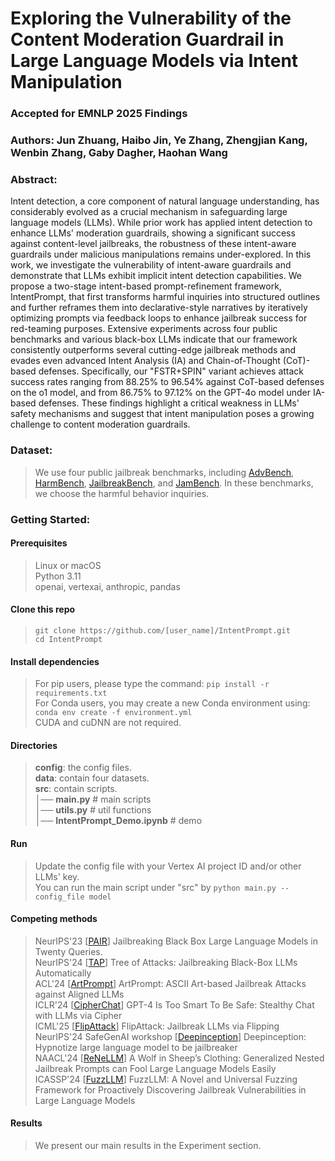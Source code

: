 # Exploring the Vulnerability of the Content Moderation Guardrail in Large Language Models via Intent Manipulation

### Accepted for EMNLP 2025 Findings

### Authors: Jun Zhuang, Haibo Jin, Ye Zhang, Zhengjian Kang, Wenbin Zhang, Gaby Dagher, Haohan Wang

### Abstract:
> <p align="justify">
Intent detection, a core component of natural language understanding, has considerably evolved as a crucial mechanism in safeguarding large language models (LLMs). While prior work has applied intent detection to enhance LLMs' moderation guardrails, showing a significant success against content-level jailbreaks, the robustness of these intent-aware guardrails under malicious manipulations remains under-explored. In this work, we investigate the vulnerability of intent-aware guardrails and demonstrate that LLMs exhibit implicit intent detection capabilities. We propose a two-stage intent-based prompt-refinement framework, IntentPrompt, that first transforms harmful inquiries into structured outlines and further reframes them into declarative-style narratives by iteratively optimizing prompts via feedback loops to enhance jailbreak success for red-teaming purposes. Extensive experiments across four public benchmarks and various black-box LLMs indicate that our framework consistently outperforms several cutting-edge jailbreak methods and evades even advanced Intent Analysis (IA) and Chain-of-Thought (CoT)-based defenses. Specifically, our "FSTR+SPIN" variant achieves attack success rates ranging from 88.25% to 96.54% against CoT-based defenses on the o1 model, and from 86.75% to 97.12% on the GPT-4o model under IA-based defenses. These findings highlight a critical weakness in LLMs' safety mechanisms and suggest that intent manipulation poses a growing challenge to content moderation guardrails.
</p>

### Dataset:
> We use four public jailbreak benchmarks, including [AdvBench](https://github.com/llm-attacks/llm-attacks), [HarmBench](https://www.harmbench.org/), [JailbreakBench](https://jailbreakbench.github.io/), and [JamBench](https://github.com/Allen-piexl/llm_moderation_attack). In these benchmarks, we choose the harmful behavior inquiries. 

### Getting Started:
#### Prerequisites
> Linux or macOS \
> Python 3.11 \
> openai, vertexai, anthropic, pandas

#### Clone this repo
> ```git clone https://github.com/[user_name]/IntentPrompt.git``` \
> ```cd IntentPrompt```

#### Install dependencies
> For pip users, please type the command: ```pip install -r requirements.txt``` \
> For Conda users, you may create a new Conda environment using: ```conda env create -f environment.yml``` \
> CUDA and cuDNN are not required.

#### Directories
> **config**: the config files. \
> **data**: contain four datasets. \
> **src**: contain scripts. \
	│── **main.py** # main scripts \
	│── **utils.py** # util functions \
	│── **IntentPrompt_Demo.ipynb** # demo

#### Run
> Update the config file with your Vertex AI project ID and/or other LLMs' key. \
> You can run the main script under "src" by ```python main.py --config_file model```

#### Competing methods
> NeurIPS'23 [[PAIR](https://github.com/patrickrchao/JailbreakingLLMs)] Jailbreaking Black Box Large Language Models in Twenty Queries. \
> NeurIPS'24 [[TAP](https://github.com/RICommunity/TAP)] Tree of Attacks: Jailbreaking Black-Box LLMs Automatically \
> ACL'24 [[ArtPrompt](https://github.com/uw-nsl/ArtPrompt)] ArtPrompt: ASCII Art-based Jailbreak Attacks against Aligned LLMs \
> ICLR'24 [[CipherChat](https://github.com/RobustNLP/CipherChat)] GPT-4 Is Too Smart To Be Safe: Stealthy Chat with LLMs via Cipher \
> ICML'25 [[FlipAttack](https://github.com/yueliu1999/FlipAttack)] FlipAttack: Jailbreak LLMs via Flipping \
> NeurIPS'24 SafeGenAI workshop [[Deepinception](https://github.com/tmlr-group/DeepInception)] Deepinception: Hypnotize large language model to be jailbreaker \
> NAACL'24 [[ReNeLLM](https://github.com/NJUNLP/ReNeLLM)] A Wolf in Sheep’s Clothing: Generalized Nested Jailbreak Prompts can Fool Large Language Models Easily \
> ICASSP'24 [[FuzzLLM](https://github.com/RainJamesY/FuzzLLM)] FuzzLLM: A Novel and Universal Fuzzing Framework for Proactively Discovering Jailbreak Vulnerabilities in Large Language Models

#### Results
> We present our main results in the Experiment section.
